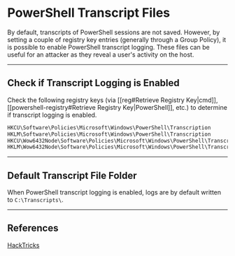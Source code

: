 # PowerShell Transcript Files

By default, transcripts of PowerShell sessions are not saved. However, by setting a couple of registry key entries (generally through a Group Policy), it is possible to enable PowerShell transcript logging. These files can be useful for an attacker as they reveal a user's activity on the host.

---

## Check if Transcript Logging is Enabled

Check the following registry keys (via [[reg#Retrieve Registry Key|cmd]], [[powershell-registry#Retrieve Registry Key|PowerShell]], etc.) to determine if transcript logging is enabled.

```txt
HKCU\Software\Policies\Microsoft\Windows\PowerShell\Transcription
HKLM\Software\Policies\Microsoft\Windows\PowerShell\Transcription
HKCU\Wow6432Node\Software\Policies\Microsoft\Windows\PowerShell\Transcription
HKLM\Wow6432Node\Software\Policies\Microsoft\Windows\PowerShell\Transcription
```

---

## Default Transcript File Folder

When PowerShell transcript logging is enabled, logs are by default written to `C:\Transcripts\`.

---

## References

[HackTricks](https://book.hacktricks.xyz/windows/windows-local-privilege-escalation)

